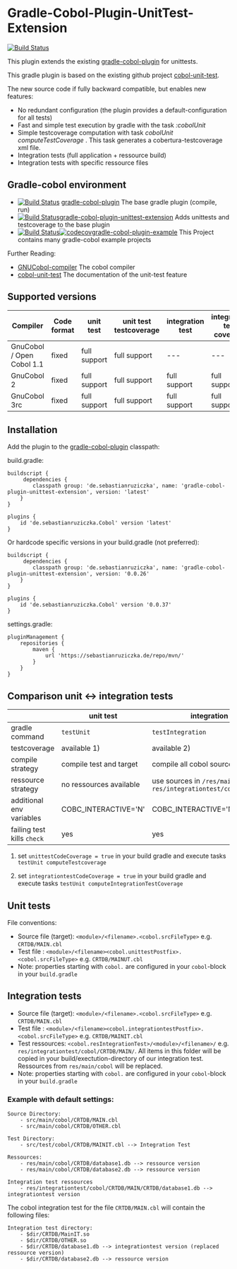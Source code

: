 # Gradle-Cobol-Plugin-UnitTest-Extension
[![Build Status](https://travis-ci.org/RosesTheN00b/gradle-cobol-plugin-unittest-extension.svg?branch=master)](https://travis-ci.org/RosesTheN00b/gradle-cobol-plugin-unittest-extension)


This plugin extends the existing [gradle-cobol-plugin](https://gradle-cobol.sebastianruziczka.de) for unittests.

This gradle plugin is based on the existing github project [cobol-unit-test](https://github.com/neopragma/cobol-unit-test).

The new source code if fully backward compatible, but enables new features:

* No redundant configuration (the plugin provides a default-configuration for all tests)
* Fast and simple test execution by gradle with the task _:cobolUnit_
* Simple testcoverage computation with task _cobolUnit_ _computeTestCoverage_ . This task generates a cobertura-testcoverage xml file.
* Integration tests (full application + ressource build)
* Integration tests with specific ressource files


## Gradle-cobol environment

* [![Build Status](https://travis-ci.org/RosesTheN00b/gradle-cobol-plugin.svg?branch=master)](https://travis-ci.org/RosesTheN00b/gradle-cobol-plugin)  [gradle-cobol-plugin](https://gradle-cobol.sebastianruziczka.de) The base gradle plugin (compile, run)
* [![Build Status](https://travis-ci.org/RosesTheN00b/gradle-cobol-plugin-unittest-extension.svg?branch=master)](https://travis-ci.org/RosesTheN00b/gradle-cobol-plugin-unittest-extension)[gradle-cobol-plugin-unittest-extension](https://gradle-cobol-unit.sebastianruziczka.de) Adds unittests and testcoverage to the base plugin
* [![Build Status](https://travis-ci.org/RosesTheN00b/gradle-cobol-plugin-example.svg?branch=master)](https://travis-ci.org/RosesTheN00b/gradle-cobol-plugin-example)[![codecov](https://codecov.io/gh/RosesTheN00b/gradle-cobol-plugin-example/branch/master/graph/badge.svg)](https://codecov.io/gh/RosesTheN00b/gradle-cobol-plugin-example)[gradle-cobol-plugin-example](https://github.com/RosesTheN00b/gradle-cobol-plugin-example) This Project contains many gradle-cobol example projects

Further Reading:

* [GNUCobol-compiler](https://open-cobol.sourceforge.io/) The cobol compiler
* [cobol-unit-test](https://github.com/neopragma/cobol-unit-test) The documentation of the unit-test feature

## Supported versions

| Compiler | Code format | unit test | unit test testcoverage | integration test | integration test coverage | 
| -------- | ----------- | --------- | ---------------------- | ---------------- | --------------------------|
| GnuCobol / Open Cobol 1.1 | fixed | full support | full support | --- | --- |
| GnuCobol 2 | fixed | full support | full support | full support | full support |
| GnuCobol 3rc | fixed | full support | full support | full support | full support |




## Installation

Add the plugin to the [gradle-cobol-plugin](https://github.com/RosesTheN00b/gradle-cobol-plugin) classpath:

build.gradle:

    buildscript {
    	 dependencies {
    		classpath group: 'de.sebastianruziczka', name: 'gradle-cobol-plugin-unittest-extension', version: 'latest'
    	}
    }

    plugins {
    	id 'de.sebastianruziczka.Cobol' version 'latest'
    }


Or hardcode specific versions in your build.gradle (not preferred):

    buildscript {
    	 dependencies {
    		classpath group: 'de.sebastianruziczka', name: 'gradle-cobol-plugin-unittest-extension', version: '0.0.26'
    	}
    }

    plugins {
    	id 'de.sebastianruziczka.Cobol' version '0.0.37'
    }

settings.gradle:

    pluginManagement {
    	repositories {
    		maven {
    			url 'https://sebastianruziczka.de/repo/mvn/'
    		}
    	}
    }

## Comparison unit <-> integration tests

|   | unit test | integration test |
| - | ---------| ---------------- |
| gradle command | `testUnit` | `testIntegration` |
| testcoverage | available 1) | available 2) |
| compile strategy | compile test and target | compile all cobol sourcefiles |
| ressource strategy | no ressources available | use sources in `/res/main/cobol` and `res/integrationtest/cobol/<testname>` |
| additional env variables | COBC_INTERACTIVE='N' | COBC_INTERACTIVE='N' |
| failing test kills `check` | yes | yes |


1)  set `unittestCodeCoverage = true` in your build gradle and execute tasks `testUnit computeTestcoverage`

2) set `integrationtestCodeCoverage = true` in your build gradle and execute tasks `testUnit computeIntegrationTestCoverage`

## Unit tests

File conventions:

* Source file (target): `<module>/<filename>.<cobol.srcFileType>` e.g. `CRTDB/MAIN.cbl`
* Test file : `<module>/<filename><cobol.unittestPostfix>.<cobol.srcFileType>` e.g. `CRTDB/MAINUT.cbl`
* Note: properties starting with `cobol.` are configured in your `cobol`-block in your `build.gradle`

## Integration tests
    
* Source file (target): `<module>/<filename>.<cobol.srcFileType>` e.g. `CRTDB/MAIN.cbl`
* Test file : `<module>/<filename><cobol.integrationtestPostfix>.<cobol.srcFileType>` e.g. `CRTDB/MAINIT.cbl`
* Test ressources: `<cobol.resIntegrationTest>/<module>/<filename>/` e.g. `res/integrationtest/cobol/CRTDB/MAIN/`. All items in this folder will be copied in your build/exectution-directory of our integration test. Ressources from `res/main/cobol` will be replaced.
* Note: properties starting with `cobol.` are configured in your `cobol`-block in your `build.gradle`

### Example with default settings:

	Source Directory:
		- src/main/cobol/CRTDB/MAIN.cbl
		- src/main/cobol/CRTDB/OTHER.cbl
	
	Test Directory:
		- src/test/cobol/CRTDB/MAINIT.cbl --> Integration Test
	
	Ressources:
		- res/main/cobol/CRTDB/database1.db --> ressource version
		- res/main/cobol/CRTDB/database2.db --> ressource version
	
	Integration test ressources
		- res/integrationtest/cobol/CRTDB/MAIN/CRTDB/database1.db --> integrationtest version
		

The cobol integration test for the file  `CRTDB/MAIN.cbl` will contain the following files:

	Integration test directory:
		- $dir/CRTDB/MainIT.so
		- $dir/CRTDB/OTHER.so
		- $dir/CRTDB/database1.db --> integrationtest version (replaced ressource version)
		- $dir/CRTDB/database2.db --> ressource version

